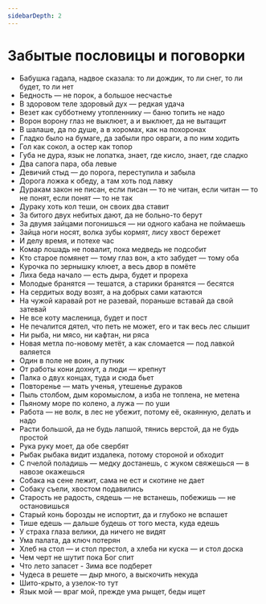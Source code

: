 ```yaml
---
sidebarDepth: 2
---
```


# Забытые пословицы и поговорки

- Бабушка гадала, надвое сказала: то ли дождик, то ли снег, то ли будет, то ли нет
- Бедность — не порок, а большое несчастье
- В здоровом теле здоровый дух — редкая удача
- Везет как субботнему утопленнику — баню топить не надо
- Ворон ворону глаз не выклюет, а и выклюет, да не вытащит
- В шалаше, да по душе, а в хоромах, как на похоронах
- Гладко было на бумаге, да забыли про овраги, а по ним ходить
- Гол как сокол, а остер как топор
- Губа не дура, язык не лопатка, знает, где кисло, знает, где сладко
- Два сапога пара, оба левые
- Девичий стыд — до порога, переступила и забыла
- Дорога ложка к обеду, а там хоть под лавку
- Дуракам закон не писан, если писан — то не читан, если читан — то не понят, если понят — то не так
- Дураку хоть кол теши, он своих два ставит
- За битого двух небитых дают, да не больно-то берут
- За двумя зайцами погонишься — ни одного кабана не поймаешь
- Зайца ноги носят, волка зубы кормят, лису хвост бережет
- И делу время, и потехе час
- Комар лошадь не повалит, пока медведь не подсобит
- Кто старое помянет — тому глаз вон, а кто забудет — тому оба
- Курочка по зернышку клюет, а весь двор в помёте
- Лиха беда начало — есть дыра, будет и прореха
- Молодые бранятся — тешатся, а старики бранятся — бесятся
- На сердитых воду возят, а на добрых сами катаются
- На чужой каравай рот не разевай, пораньше вставай да свой затевай
- Не все коту масленица, будет и пост
- Не печалится дятел, что петь не может, его и так весь лес слышит
- Ни рыба, ни мясо, ни кафтан, ни ряса
- Новая метла по-новому метёт, а как сломается — под лавкой валяется
- Один в поле не воин, а путник
- От работы кони дохнут, а люди — крепнут
- Палка о двух концах, туда и сюда бьет
- Повторенье — мать ученья, утешенье дураков
- Пыль столбом, дым коромыслом, а изба не топлена, не метена
- Пьяному море по колено, а лужа — по уши
- Работа — не волк, в лес не убежит, потому её, окаянную, делать и надо
- Расти большой, да не будь лапшой, тянись верстой, да не будь простой
- Рука руку моет, да обе свербят
- Рыбак рыбака видит издалека, потому стороной и обходит
- С пчелой поладишь — медку достанешь, с жуком свяжешься — в навозе окажешься
- Собака на сене лежит, сама не ест и скотине не дает
- Собаку съели, хвостом подавились
- Старость не радость, сядешь — не встанешь, побежишь — не остановишься
- Старый конь борозды не испортит, да и глубоко не вспашет
- Тише едешь — дальше будешь от того места, куда едешь
- У страха глаза велики, да ничего не видят
- Ума палата, да ключ потерян
- Хлеб на стол — и стол престол, а хлеба ни куска — и стол доска
- Чем черт не шутит пока Бог спит
- Что лето запасет - Зима все подберет
- Чудеса в решете — дыр много, а выскочить некуда
- Шито-крыто, а узелок-то тут
- Язык мой — враг мой, прежде ума рыщет, беды ищет
